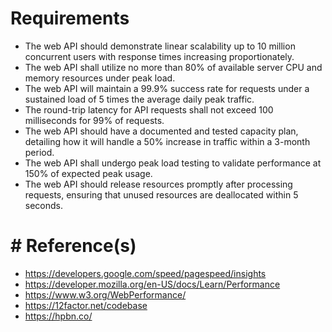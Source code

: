 # Requirements
- The web API should demonstrate linear scalability up to 10 million concurrent users with response times increasing proportionately.
- The web API shall utilize no more than 80% of available server CPU and memory resources under peak load.
- The web API will maintain a 99.9% success rate for requests under a sustained load of 5 times the average daily peak traffic.
- The round-trip latency for API requests shall not exceed 100 milliseconds for 99% of requests.
- The web API should have a documented and tested capacity plan, detailing how it will handle a 50% increase in traffic within a 3-month period.
-  The web API shall undergo peak load testing to validate performance at 150% of expected peak usage.
- The web API should release resources promptly after processing requests, ensuring that unused resources are deallocated within 5 seconds.


# # Reference(s)
- https://developers.google.com/speed/pagespeed/insights
- https://developer.mozilla.org/en-US/docs/Learn/Performance
- https://www.w3.org/WebPerformance/
- https://12factor.net/codebase
- https://hpbn.co/
